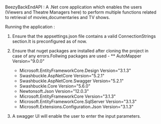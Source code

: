BeezyBackEndAPI : 
A .Net core application which enables the users (Viewers and Theatre Managers here) to perform multiple functions related to retrieval of movies,documentaries and TV shows.

Running the application :
1) Ensure that the appsettings.json file contains a valid ConnectionStrings section.It is preconfigured as of now.
2) Ensure that nuget packages are installed after cloning the project in case of any errors.Follwing packages are used -
    ** AutoMapper 							     Version="9.0.0" 
    * Microsoft.EntityFrameworkCore.Design    Version="3.1.3"
    * Swashbuckle.AspNetCore			          Version="5.2.1" 
    * Swashbuckle.AspNetCore.Swagger 		      Version="5.2.1" 
    * Swashbuckle.Core						  Version="5.6.0" 
    * Newtonsoft.Json 						  Version="12.0.3" 
    * Microsoft.EntityFrameworkCore 		  	  Version="3.1.3" 
    * Microsoft.EntityFrameworkCore.SqlServer  Version="3.1.3" 
    * Microsoft.Extensions.Configuration.Json  Version="3.1.3"  
  
3) A swagger UI will enable the user to enter the input parameters.



